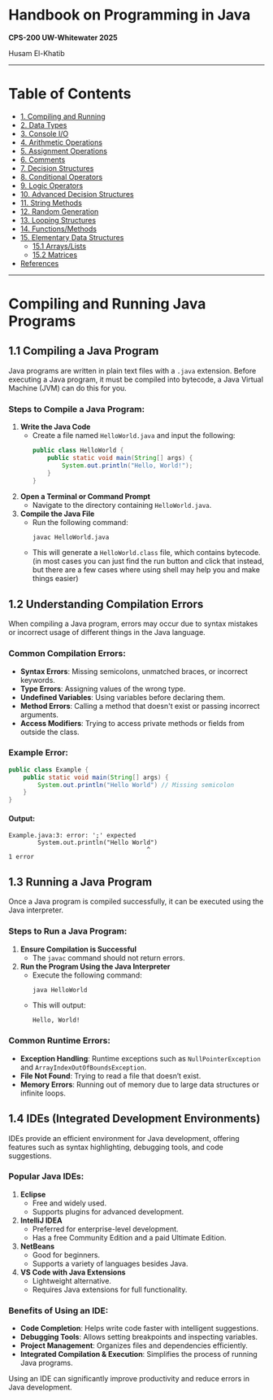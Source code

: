 <h1>Handbook on Programming in Java </h1>

**CPS-200 UW-Whitewater 2025**

Husam El-Khatib

<!-- This is a comment (which will not be displayed in the live file);
replace all "???" with your own text. -->




___





<h1>Table of Contents</h1>

- [1. Compiling and Running](#1-compiling-and-running)
- [2. Data Types](#2-data-types)
- [3. Console I/O](#3-console-io)
- [4. Arithmetic Operations](#4-arithmetic-operations)
- [5. Assignment Operations](#5-assignment-operations)
- [6. Comments](#6-comments)
- [7. Decision Structures](#7-decision-structures)
- [8. Conditional Operators](#8-conditional-operators)
- [9. Logic Operators](#9-logic-operators)
- [10. Advanced Decision Structures](#10-advanced-decision-structures)
- [11. String Methods](#11-string-methods)
- [12. Random Generation](#12-random-generation)
- [13. Looping Structures](#13-looping-structures)
- [14. Functions/Methods](#14-functionsmethods)
- [15. Elementary Data Structures](#15-elementary-data-structures)
    - [15.1 Arrays/Lists](#151-arrayslists)
    - [15.2 Matrices](#152-matrices)
- [References](#references)

<!-- 
- [16. Major Keywords](#16-major-keywords)
- [17. Error Handling](#17-error-handling)
- [18. Working with Files](#18-working-with-files)
- [19. Major Language Features](#19-major-language-features)
  - [19.1 Classes](#191-classes)
  - [19.2 Inheritance](#192-inheritance)
  - [19.3 Generic Typing (Templates)](#193-generic-typing-templates)
  - [19.4 Pointers](#194-pointers)
- [20. Importing Local Libraries](#20-importing-local-libraries)
- [21. Working with Time](#21-working-with-time)
- [22. Importing Libaries from Package managers](#22-importing-libaries-from-package-managers)
- [23. Bitwise Operators](#23-bitwise-operators)
- [24. Common Data Structures](#24-common-data-structures)
- [25. Advanced Language Features](#25-advanced-language-features)
-->




___





# Compiling and Running Java Programs

## 1.1 Compiling a Java Program

Java programs are written in plain text files with a `.java` extension. Before executing a Java
program, it must be compiled into bytecode, a Java Virtual Machine (JVM) can do this for you.

### Steps to Compile a Java Program:

1. **Write the Java Code**
    - Create a file named `HelloWorld.java` and input the following:
      ```java
      public class HelloWorld {
          public static void main(String[] args) {
              System.out.println("Hello, World!");
          }
      }
      ```
2. **Open a Terminal or Command Prompt**
    - Navigate to the directory containing `HelloWorld.java`.
3. **Compile the Java File**
    - Run the following command:
      ```sh
      javac HelloWorld.java
      ```
    - This will generate a `HelloWorld.class` file, which contains bytecode.
   (in most cases you can just find the run button and click that instead, but there are a few cases
   where using shell may help you and make things easier)

## 1.2 Understanding Compilation Errors

When compiling a Java program, errors may occur due to syntax mistakes or incorrect usage of different 
things in the Java language.

### Common Compilation Errors:

- **Syntax Errors**: Missing semicolons, unmatched braces, or incorrect keywords.
- **Type Errors**: Assigning values of the wrong type.
- **Undefined Variables**: Using variables before declaring them.
- **Method Errors**: Calling a method that doesn't exist or passing incorrect arguments.
- **Access Modifiers**: Trying to access private methods or fields from outside the class.

### Example Error:

```java
public class Example {
    public static void main(String[] args) {
        System.out.println("Hello World") // Missing semicolon
    }
}
```

#### Output:

```
Example.java:3: error: ';' expected
        System.out.println("Hello World")
                                      ^
1 error
```

## 1.3 Running a Java Program

Once a Java program is compiled successfully, it can be executed using the Java
interpreter.

### Steps to Run a Java Program:

1. **Ensure Compilation is Successful**
    - The `javac` command should not return errors.
2. **Run the Program Using the Java Interpreter**
    - Execute the following command:
      ```sh
      java HelloWorld
      ```
    - This will output:
      ```
      Hello, World!
      ```

### Common Runtime Errors:

- **Exception Handling**: Runtime exceptions such as `NullPointerException` 
and `ArrayIndexOutOfBoundsException`.
- **File Not Found**: Trying to read a file that doesn’t exist.
- **Memory Errors**: Running out of memory due to large data structures or 
infinite loops.

## 1.4 IDEs (Integrated Development Environments)

IDEs provide an efficient environment for Java development, offering features 
such as syntax highlighting, debugging tools, and code suggestions.

### Popular Java IDEs:

1. **Eclipse**
    - Free and widely used.
    - Supports plugins for advanced development.
2. **IntelliJ IDEA**
    - Preferred for enterprise-level development.
    - Has a free Community Edition and a paid Ultimate Edition.
3. **NetBeans**
    - Good for beginners.
    - Supports a variety of languages besides Java.
4. **VS Code with Java Extensions**
    - Lightweight alternative.
    - Requires Java extensions for full functionality.

### Benefits of Using an IDE:

- **Code Completion**: Helps write code faster with intelligent suggestions.
- **Debugging Tools**: Allows setting breakpoints and inspecting variables.
- **Project Management**: Organizes files and dependencies efficiently.
- **Integrated Compilation & Execution**: Simplifies the process of running 
Java programs.

Using an IDE can significantly improve productivity and reduce errors in Java 
development.












